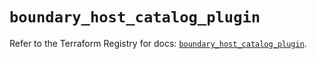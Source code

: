 # `boundary_host_catalog_plugin`

Refer to the Terraform Registry for docs: [`boundary_host_catalog_plugin`](https://registry.terraform.io/providers/hashicorp/boundary/1.1.15/docs/resources/host_catalog_plugin).
